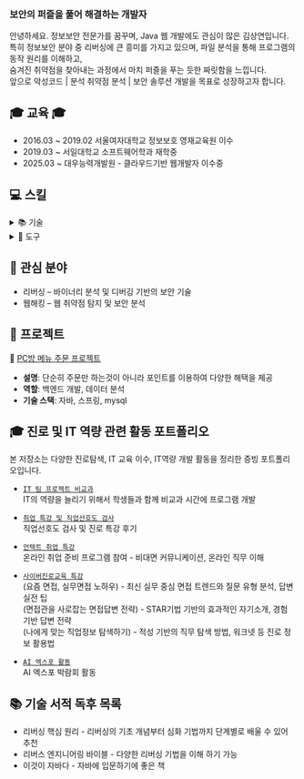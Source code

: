 <h3 class="heading-element" dir="auto">보안의 퍼즐을 풀어 해결하는 개발자</h3>
안녕하세요. 정보보안 전문가를 꿈꾸며, Java 웹 개발에도 관심이 많은 김상연입니다.<br> 
특히 정보보안 분야 중 리버싱에 큰 흥미를 가지고 있으며, 파일 분석을 통해 프로그램의 동작 원리를 이해하고,<br> 
숨겨진 취약점을 찾아내는 과정에서 마치 퍼즐을 푸는 듯한 짜릿함을 느낍니다.<br>
앞으로 악성코드 | 분석 취약점 분석 | 보안 솔루션 개발을 목표로 성장하고자 합니다.<br>


## 🎓 교육 🎓
* 2016.03 ~ 2019.02 서울여자대학교 정보보호 영재교육원 이수
* 2019.03 ~ 서일대학교 소프트웨어학과 재학중
* 2025.03 ~ 대우능력개발원 - 클라우드기반 웹개발자 이수중

## 💻 스킬
<details>
<summary>📚 기술</summary><br>

<div style="margin-left: 30rem">

<details>
<summary>⚙ Reversing</summary>

- [리버싱 - 어셈블리 기초](https://velog.io/@m0ng/%EC%96%B4%EC%85%88%EB%B8%94%EB%A6%AC%EC%96%B4-%EC%A3%BC%EC%9A%94-%EB%AA%85%EB%A0%B9%EC%96%B4-%EC%A0%95%EB%A6%AC)
- [IA-32 레지스터 정리](https://velog.io/@m0ng/IA-32-%EC%8A%A4%ED%83%9D-%EA%B5%AC%EC%A1%B0-%EC%A0%95%EB%A6%AC)
- [리버싱 - rev-basic-2풀이](https://velog.io/@m0ng/DreamHack-rev-basic-2)
- [리버싱 - rev-basic-3풀이](https://velog.io/@m0ng/Dreamhack-rev-basic-3)
- [리버싱 - rev-basic-4풀이](https://velog.io/@m0ng/Dreamhack-rev-basic-4)

</details>

<details>
<summary>⚙ Hacking</summary>

- [간단한 Cookies 문제 풀이](https://velog.io/@m0ng/DreamHack-Cookie-%EB%AC%B8%EC%A0%9C-%ED%92%80%EC%9D%B4)

</details>
<details>
<summary>☕ Java</summary>

- [Java 정리](https://velog.io/@m0ng/Java-%EC%A0%95%EB%A6%AC)
- [Java 생성자](https://velog.io/@m0ng/Java-Note-%EC%83%9D%EC%84%B1%EC%9E%90)
- [Java 메소드 오버로딩/오버라이딩 정리](https://velog.io/@m0ng/Java-%ED%95%99%EC%8A%B5%EB%85%B8%ED%8A%B8-%EB%A9%94%EC%86%8C%EB%93%9C-%EC%98%A4%EB%B2%84%EB%A1%9C%EB%94%A9)

</details>

<details>
<summary>🟣 C#</summary>

- [C# WinForm 계산기](https://velog.io/@m0ng/C-WinForms-%EA%B3%84%EC%82%B0%EA%B8%B0-%EB%A7%8C%EB%93%A4%EA%B8%B0)
- [C# 기본 문법](https://velog.io/@m0ng/C-%EA%B8%B0%EB%B3%B8-%EB%AC%B8%EB%B2%95-%ED%95%99%EC%8A%B5%EB%85%B8%ED%8A%B8)

</details>
</div>
</details> <!-- 언어 기술 -->


<details>
<summary>🧰 도구</summary><br>

<div style="margin-left: 30rem">

<details>
<summary>🛠️ IDA</summary>
  
- [IDA로 DreamHack 문제 풀기](https://velog.io/@m0ng/Dreamhack-rev-basic-3)

</details>

<details>
<summary>🧪 Burp Suite</summary>

- [Burp Suite 기본 세팅](https://velog.io/@m0ng/Burp-Suite-%EC%84%A4%EC%B9%98)
- [Burp Suite를 이용한 DreamHack 풀이](https://velog.io/@m0ng/Burp-Suite-cookies-%EB%AC%B8%EC%A0%9C-%ED%92%80%EC%9D%B4)

</details>

<details>
<summary>🌐 Wireshark</summary>

- [Wireshark 필터링 기초](https://velog.io/@m0ng/Wireshark-%ED%95%84%ED%84%B0%EB%A7%81-%EA%B8%B0%EC%B4%88-%ED%95%99%EC%8A%B5%EB%85%B8%ED%8A%B8)

</details>

</div>
</details> <!-- 프로그램 기술 -->


## 🔎 관심 분야
* 리버싱 – 바이너리 분석 및 디버깅 기반의 보안 기술
* 웹해킹 – 웹 취약점 탐지 및 보안 분석

## 📁 프로젝트
🔎 [PC방 메뉴 주문 프로젝트](https://github.com/HubMong/pcbang-orderhttps://github.com/HubMong/pcbang-order)
- **설명**: 단순히 주문만 하는것이 아니라 포인트를 이용하여 다양한 해택을 제공
- **역할**: 백엔드 개발, 데이터 분석
- **기술 스택**: 자바, 스프링, mysql

## 🎓 진로 및 IT 역량 관련 활동 포트폴리오

본 저장소는 다양한 진로탐색, IT 교육 이수, IT역량 개발 활동을 정리한 증빙 포트폴리오입니다.  

- [`IT 팀 프로젝트 비교과`](https://github.com/HubMong/SkillSt)  
  IT의 역량을 늘리기 위해서 학생들과 함께 비교과 시간에 프로그램 개발
  
- [`취업 특강 및 직업선호도 검사`](https://github.com/HubMong/class)  
  직업선호도 검사 및 진로 특강 후기

- [`언택트 취업 특강`](https://github.com/HubMong/Study1/tree/main)  
  온라인 취업 준비 프로그램 참여 - 비대면 커뮤니케이션, 온라인 직무 이해

- [`사이버진로교육 특강`](https://github.com/HubMong/study2/tree/main)  
  (요즘 면접, 실무면접 노하우) - 최신 실무 중심 면접 트렌드와 질문 유형 분석, 답변 실전 팁<br>
  (면접관을 사로잡는 면접답변 전략) - STAR기법 기반의 효과적인 자기소개, 경험 기반 답변 전략<br>
  (나에게 맞는 직업정보 탐색하기) - 적성 기반의 직무 탐색 방법, 워크넷 등 진로 정보 활용법<br>

- [`AI 엑스포 활동`](https://github.com/HubMong/AIAex)  
  AI 엑스포 박람회 활동


## 📚 기술 서적 독후 목록
* 리버싱 핵심 원리 - 리버싱의 기초 개념부터 심화 기법까지 단계별로 배울 수 있어 추천
* 리버스 엔지니어링 바이블 - 다양한 리버싱 기법을 이해 하기 가능
* 이것이 자바다 - 자바에 입문하기에 좋은 책

